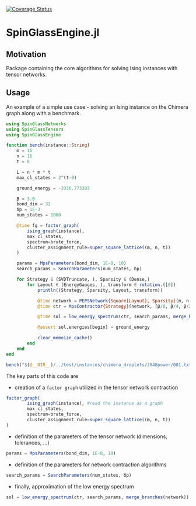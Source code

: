 [![Coverage Status](https://coveralls.io/repos/github/iitis/SpinGlassEngine.jl/badge.svg?branch=master)](https://coveralls.io/github/iitis/SpinGlassEngine.jl?branch=master)
# SpinGlassEngine.jl

## Motivation

Package containing the core algorithms for solving Ising instances with tensor networks.


## Usage

An example of a simple use case - solving an Ising instance on the Chimera graph along with a benchmark.

```julia
using SpinGlassNetworks
using SpinGlassTensors
using SpinGlassEngine

function bench(instance::String)
    m = 16
    n = 16
    t = 8

    L = n * m * t
    max_cl_states = 2^(t-0)

    ground_energy = -3336.773383

    β = 3.0
    bond_dim = 32
    δp = 1E-3
    num_states = 1000

    @time fg = factor_graph(
        ising_graph(instance),
        max_cl_states,
        spectrum=brute_force,
        cluster_assignment_rule=super_square_lattice((m, n, t))
    )

    params = MpsParameters(bond_dim, 1E-8, 10)
    search_params = SearchParameters(num_states, δp)

    for Strategy ∈ (SVDTruncate, ), Sparsity ∈ (Dense,)
        for Layout ∈ (EnergyGauges, ), transform ∈ rotation.([0])
            println((Strategy, Sparsity, Layout, transform))

            @time network = PEPSNetwork{Square{Layout}, Sparsity}(m, n, fg, transform)
            @time ctr = MpsContractor{Strategy}(network, [β/8, β/4, β/2, β], params)

            @time sol = low_energy_spectrum(ctr, search_params, merge_branches(network))

            @assert sol.energies[begin] ≈ ground_energy

            clear_memoize_cache()
        end
    end
end

bench("$(@__DIR__)/../test/instances/chimera_droplets/2048power/001.txt")
```

The key parts of this code are

- creation of a `factor graph` utilized in the tensor network contraction
```julia
factor_graph(
        ising_graph(instance), #read the instance as a graph
        max_cl_states,
        spectrum=brute_force,
        cluster_assignment_rule=super_square_lattice((m, n, t))
)
```

- definition of the parameters of the tensor network (dimensions, tolerances, ...)
```julia
params = MpsParameters(bond_dim, 1E-8, 10)
```

- definition of the parameters for network contraction algorithms
```julia
search_params = SearchParameters(num_states, δp)
```

- finally, approximation of the low energy spectrum
```julia
sol = low_energy_spectrum(ctr, search_params, merge_branches(network))
```
